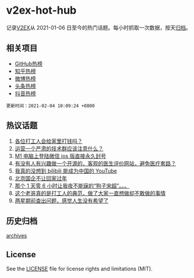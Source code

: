 # v2ex-hot-hub

 记录[V2EX](https://www.v2ex.com/)从 2021-01-06 日至今的热门话题。每小时抓取一次数据，按天[归档](archives)。
 
 ## 相关项目

- [GitHub热榜](https://github.com/lonnyzhang423/github-hot-hub)
- [知乎热榜](https://github.com/lonnyzhang423/zhihu-hot-hub)
- [微博热榜](https://github.com/lonnyzhang423/weibo-hot-hub)
- [头条热榜](https://github.com/lonnyzhang423/toutiao-hot-hub)
- [抖音热榜](https://github.com/lonnyzhang423/douyin-hot-hub)


 `更新时间：2021-02-04 10:09:24 +0800`

## 热议话题

1. [各位打工人会给家里打钱吗？](https://www.v2ex.com/t/750898)
1. [运营一个严肃的技术群应该注意什么？](https://www.v2ex.com/t/750832)
1. [M1 电脑上登陆微信 ios 版直接永久封号](https://www.v2ex.com/t/750850)
1. [有没有人有兴趣做一个开源的，客观的医生评价网站，避免医疗套路？](https://www.v2ex.com/t/751069)
1. [我真的没想到 bilibili 能成为中国的 YouTube](https://www.v2ex.com/t/751071)
1. [北京国企不让回家过年](https://www.v2ex.com/t/750951)
1. [那个 1 天零 6 小时让我夜不能寐的“狗子宋超”。。。](https://www.v2ex.com/t/750958)
1. [这个老哥真的是打工人的典范，做了大家一直想做却不敢做的事情](https://www.v2ex.com/t/750848)
1. [两星期前查出问题，感觉人生没有希望了](https://www.v2ex.com/t/750816)

## 历史归档

[archives](archives)

## License

See the [LICENSE](LICENSE) file for license rights and limitations (MIT).

